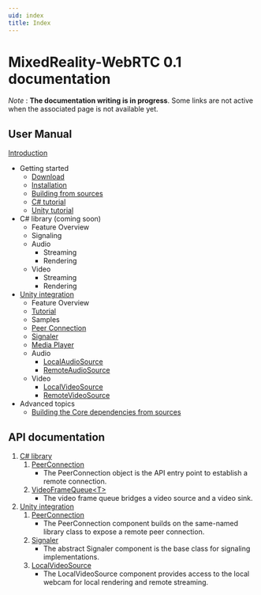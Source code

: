 ```yaml
---
uid: index
title: Index
---
```

# MixedReality-WebRTC 0.1 documentation

_Note_ : **The documentation writing is in progress**. Some links are not active when the associated page is not available yet.

## User Manual

[Introduction](manual/introduction.md)

- Getting started
  - [Download](manual/download.md)
  - [Installation](manual/installation.md)
  - [Building from sources](manual/building.md)
  - [C# tutorial](manual/helloworld-cs.md)
  - [Unity tutorial](manual/helloworld-unity.md)
- C# library (coming soon)
  - Feature Overview
  - Signaling
  - Audio
    - Streaming
    - Rendering
  - Video
    - Streaming
    - Rendering
- [Unity integration](manual/unity-integration.md)
  - Feature Overview
  - [Tutorial](manual/helloworld-unity.md)
  - Samples
  - [Peer Connection](manual/unity-peerconnection.md)
  - [Signaler](manual/unity-signaler.md)
  - [Media Player](manual/unity-mediaplayer.md)
  - Audio
    - [LocalAudioSource](manual/unity-localaudiosource.md)
    - [RemoteAudioSource](manual/unity-remoteaudiosource.md)
  - Video
    - [LocalVideoSource](manual/unity-localvideosource.md)
    - [RemoteVideoSource](manual/unity-remotevideosource.md)
- Advanced topics
  - [Building the Core dependencies from sources](manual/building-core.md)

## API documentation

1. [C# library](xref:Microsoft.MixedReality.WebRTC)
   1. [PeerConnection](xref:Microsoft.MixedReality.WebRTC.PeerConnection)
      - The PeerConnection object is the API entry point to establish a remote connection.
   4. [VideoFrameQueue\<T\>](xref:Microsoft.MixedReality.WebRTC.VideoFrameQueue`1)
      - The video frame queue bridges a video source and a video sink.
2. [Unity integration](xref:Microsoft.MixedReality.WebRTC.Unity)
   1. [PeerConnection](xref:Microsoft.MixedReality.WebRTC.Unity.PeerConnection)
      - The PeerConnection component builds on the same-named library class to expose a remote peer connection.
   2. [Signaler](xref:Microsoft.MixedReality.WebRTC.Unity.Signaler)
      - The abstract Signaler component is the base class for signaling implementations.
   3. [LocalVideoSource](xref:Microsoft.MixedReality.WebRTC.Unity.LocalVideoSource)
      - The LocalVideoSource component provides access to the local webcam for local rendering and remote streaming.

